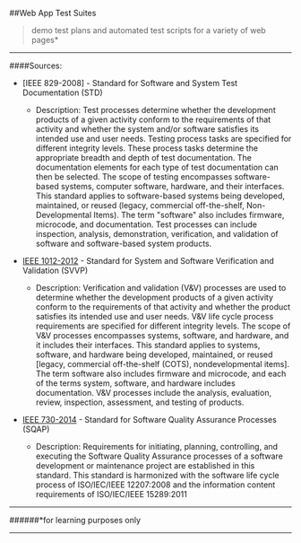 ##Web App Test Suites
> demo test plans and automated test scripts for a variety of web pages*
_____________________________________________



####Sources:
- [IEEE 829-2008] - Standard for Software and System Test Documentation (STD)
  - Description: Test processes determine whether the development products of a given activity conform to the requirements of that activity and whether the system and/or software satisfies its intended use and user needs. Testing process tasks are specified for different integrity levels. These process tasks determine the appropriate breadth and depth of test documentation. The documentation elements for each type of test documentation can then be selected. The scope of testing encompasses software-based systems, computer software, hardware, and their interfaces. This standard applies to software-based systems being developed, maintained, or reused (legacy, commercial off-the-shelf, Non-Developmental Items). The term "software" also includes firmware, microcode, and documentation. Test processes can include inspection, analysis, demonstration, verification, and validation of software and software-based system products.  

- [IEEE 1012-2012] - Standard for System and Software Verification and Validation (SVVP)
  - Description: Verification and validation (V&V) processes are used to determine whether the development products of a given activity conform to the requirements of that activity and whether the product satisfies its intended use and user needs. V&V life cycle process requirements are specified for different integrity levels. The scope of V&V processes encompasses systems, software, and hardware, and it includes their interfaces. This standard applies to systems, software, and hardware being developed, maintained, or reused [legacy, commercial off-the-shelf (COTS), nondevelopmental items]. The term software also includes firmware and microcode, and each of the terms system, software, and hardware includes documentation. V&V processes include the analysis, evaluation, review, inspection, assessment, and testing of products.

- [IEEE 730-2014]  - Standard for Software Quality Assurance Processes (SQAP)
  - Description: Requirements for initiating, planning, controlling, and executing the Software Quality Assurance processes of a software development or maintenance project are established in this standard. This standard is harmonized with the software life cycle process of ISO/IEC/IEEE 12207:2008 and the information content requirements of ISO/IEC/IEEE 15289:2011



_____________________________________________

######*for learning purposes only




_______________________________

[IEEE-829-2008]:http://standards.ieee.org/findstds/standard/829-2008.html
[IEEE 1012-2012]:http://standards.ieee.org/findstds/standard/1012-2004.html
[IEEE 730-2014]:http://standards.ieee.org/findstds/standard/730-2014.html
